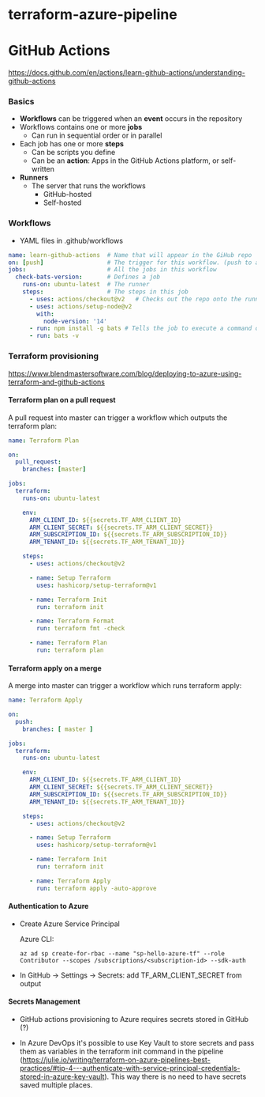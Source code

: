 # terraform-azure-pipeline





# GitHub Actions

https://docs.github.com/en/actions/learn-github-actions/understanding-github-actions 

### Basics

- **Workflows** can be triggered when an **event** occurs in the repository
- Workflows contains one or more **jobs**
  - Can run in sequential order or in parallel
- Each job has one or more **steps**
  - Can be scripts you define
  - Can be an **action**: Apps in the GitHub Actions platform, or self-written 
- **Runners**
  - The server that runs the workflows
    - GitHub-hosted
    - Self-hosted





### Workflows

- YAML files in .github/workflows



```yaml
name: learn-github-actions 	# Name that will appear in the GiHub repo
on: [push]					# The trigger for this workflow. (push to any branch)
jobs:						# All the jobs in this workflow
  check-bats-version:		# Defines a job
    runs-on: ubuntu-latest	# The runner
    steps:					# The steps in this job
      - uses: actions/checkout@v2	# Checks out the repo onto the runner
      - uses: actions/setup-node@v2 
        with:
          node-version: '14'
      - run: npm install -g bats # Tells the job to execute a command on the runner
      - run: bats -v
```



### Terraform provisioning

https://www.blendmastersoftware.com/blog/deploying-to-azure-using-terraform-and-github-actions

#### Terraform plan on a pull request

A pull request into master can trigger a workflow which outputs the terraform plan:

```yaml
name: Terraform Plan

on:
  pull_request:
    branches: [master]

jobs:
  terraform:
    runs-on: ubuntu-latest

    env:
      ARM_CLIENT_ID: ${{secrets.TF_ARM_CLIENT_ID}
      ARM_CLIENT_SECRET: ${{secrets.TF_ARM_CLIENT_SECRET}}
      ARM_SUBSCRIPTION_ID: ${{secrets.TF_ARM_SUBSCRIPTION_ID}}
      ARM_TENANT_ID: ${{secrets.TF_ARM_TENANT_ID}}

    steps:
      - uses: actions/checkout@v2

      - name: Setup Terraform
        uses: hashicorp/setup-terraform@v1

      - name: Terraform Init
        run: terraform init

      - name: Terraform Format
        run: terraform fmt -check

      - name: Terraform Plan
        run: terraform plan
```



#### Terraform apply on a merge

A merge into master can trigger a workflow which runs terraform apply:

```yaml
name: Terraform Apply

on:
  push:
    branches: [ master ]

jobs:
  terraform:
    runs-on: ubuntu-latest

    env:
      ARM_CLIENT_ID: ${{secrets.TF_ARM_CLIENT_ID}
      ARM_CLIENT_SECRET: ${{secrets.TF_ARM_CLIENT_SECRET}}
	  ARM_SUBSCRIPTION_ID: ${{secrets.TF_ARM_SUBSCRIPTION_ID}}
	  ARM_TENANT_ID: ${{secrets.TF_ARM_TENANT_ID}}

    steps:
      - uses: actions/checkout@v2

      - name: Setup Terraform
        uses: hashicorp/setup-terraform@v1

      - name: Terraform Init
        run: terraform init

      - name: Terraform Apply
        run: terraform apply -auto-approve
```



#### Authentication to Azure 

- Create Azure Service Principal

  Azure CLI:

  ```
  az ad sp create-for-rbac --name "sp-hello-azure-tf" --role Contributor --scopes /subscriptions/<subscription-id> --sdk-auth 
  ```

- In GitHub -> Settings -> Secrets: add TF_ARM_CLIENT_SECRET from output



#### Secrets Management

- GitHub actions provisioning to Azure requires secrets stored in GitHub (?)

- In Azure DevOps it's possible to use Key Vault to store secrets and pass them as variables in the terraform init command in the pipeline (https://julie.io/writing/terraform-on-azure-pipelines-best-practices/#tip-4---authenticate-with-service-principal-credentials-stored-in-azure-key-vault). This way there is no need to have secrets saved multiple places.



























